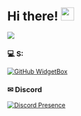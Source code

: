 <h1> Hi there! <img src = "https://raw.githubusercontent.com/MartinHeinz/MartinHeinz/master/wave.gif" width = 30px> </h1>
<p align='center'>
</p>
  
<p>
  <img src="https://readme-typing-svg.herokuapp.com/?&font=IBM+Plex+Sans&color=abcdef&size=20&lines=Learning+Java" /></a>
</p>


### 💻 S:

[![GitHub WidgetBox](https://github-widgetbox.vercel.app/api/skills?languages=java&includeNames=true
)](https://github.com/Jurredr/github-widgetbox)

### ✉ Discord
[![Discord Presence](https://lanyard.cnrad.dev/api/1166436494446170123)](https://discord.com/users/1166436494446170123)
